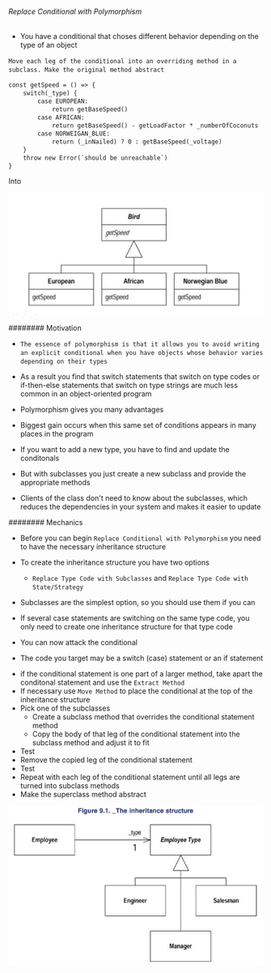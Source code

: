###### Replace Conditional with Polymorphism

- You have a conditional that choses different behavior depending on the type of an object

`Move each leg of the conditional into an overriding method in a subclass. Make the original method abstract`

```
const getSpeed = () => { 
    switch(_type) {
        case EUROPEAN:
            return getBaseSpeed()
        case AFRICAN:
            return getBaseSpeed() - getLoadFactor * _numberOfCoconuts
        case NORWEIGAN_BLUE:
            return (_inNailed) ? 0 : getBaseSpeed(_voltage)
    }
    throw new Error(`should be unreachable`)
}
```

Into

![](images/figure-1.png)

######## Motivation

- `The essence of polymorphism is that it allows you to avoid writing an explicit conditional when you have objects whose behavior varies depending on their types`

- As a result you find that switch statements that switch on type codes or if-then-else statements that switch on type strings are much less common in an object-oriented program

- Polymorphism gives you many advantages
- Biggest gain occurs when this same set of conditions appears in many places in the program
- If you want to add a new type, you have to find and update the conditonals
- But with subclasses you just create a new subclass and provide the appropriate methods
- Clients of the class don't need to know about the subclasses, which reduces the dependencies in your system and makes it easier to update

######## Mechanics

- Before you can begin `Replace Conditional with Polymorphism` you need to have the necessary inheritance structure

- To create the inheritance structure you have two options
    * `Replace Type Code with Subclasses` and `Replace Type Code with State/Strategy`
- Subclasses are the simplest option, so you should use them if you can
- If several case statements are switching on the same type code, you only need to create one inheritance structure for that type code

- You can now attack the conditional
- The code you target may be a switch (case) statement or an if statement

* if the conditional statement is one part of a larger method, take apart the conditonal statement and use the `Extract Method`
* If necessary use `Move Method` to place the conditional at the top of the inheritance structure
* Pick one of the subclasses
    - Create a subclass method that overrides the conditional statement method
    - Copy the body of that leg of the conditional statement into the subclass method and adjust it to fit
* Test
* Remove the copied leg of the conditional statement
* Test
* Repeat with each leg of the conditional statement until all legs are turned into subclass methods
* Make the superclass method abstract

![](images/figure-2.png)

